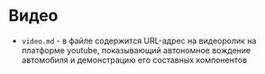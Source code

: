 Видео
====

* `video.md` - в файле содержится URL-адрес на видеоролик на платформе youtube, показывающий автономное вождение автомобиля и демонстрацию его составных компонентов
